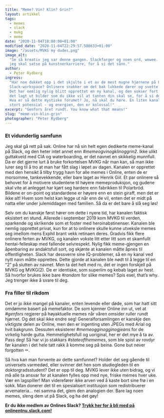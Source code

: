 ```yaml
---
title: "Meme? Vin? Klin? Grin?"
layout: artikkel
tags:
  - memes
  - slack
  - mvkg
  - meme
date: "2020-11-04T10:00:00+01:00"
modified_date: "2020-11-04T22:29:57.588633+01:00"
image: "/assets/MVKG my dudes.png"
image_alt:
  "Se så kreativ jeg var denne gangen. Slackfarger og noen ord, wowee. Tror ikke
  jeg skal satse på kunstnerkarriere, for å si det sånn."
author:
  - Peter Rydberg
ingress:
  "Har noe dukket opp i det skjulte i et av de mest mugne hjørnene på Onlines
  Slack-workspace? Onlinere snakker om det bak lukkede dører og svette saler.
  Det har nemlig nylig blitt opprettet en ny kanal, og den vokser fort. Her blir
  det lagt ut bilder som du ikke vil at tanten din skal se, for å si det sånn.
  Hva er så dette mystiske forumet? Jo, nå skal du høre. En liten kanal med
  stort potensial - og energien, den er kolossal!"
excerpt: "Genfors året rundt. You know what that means!"
slug: "meme-vin-klin-grin"
photographer: "Peter Rydberg"
---
```


### Et vidunderlig samfunn

Jeg skal gå rett på sak. Online har nå sin helt egen dedikerte meme-kanal på
Slack, og den heter intet annet enn _#memeogvinogklinoggrin2_. Ikke ulikt
guttakveld med CIA og waterboarding, er det navnet en skikkelig munnfull. Da er
det gjerne lurt å bruke forkortelsen MVKG når man kan, så man ikke lurer seg til
å tro at man har fått slag i løpet av dagen. Kanalen er opprettet med den
hensikt å tilby trygg havn for alle memes i Online, enten de er morsomme,
tankevekkende, eller bare laget av Henrik Giil. Et par onlinere så behovet for å
motivere studentene til høyere memeproduksjon, og gudene skal vite at anlegget
har kjørt seg hardere enn fabrikken til Polarbröd. Bildene er on-point og
standardene er høyere enn en stein giraff, men det er ikke alt! Hvem som helst
kan legge ut når enn de vil, enten det er midt på natta eller under julemiddagen
med familien. Så da er det bare å slå seg løs!

Selv om du kanskje først hører om dette i nyere tid, har kanalen faktisk
eksistert en stund. Allerede i september 2019 kom MVKG til verden, sparkende og
skrikende som et foster med heroinabstinenser. Kanalen ble nemlig opprettet
privat, kun for at to onlinere skulle kunne utveksle memes seg imellom mens
Exphil brant vekk retinaen deres. Gradvis fikk flere onlinere ferten av MVKG, og
kanalen vokste litt etter litt som et skamfullt hentai-felleskap med fallende
selvrespekt. Nylig fikk meme-gjengen en åpenbaring av andaktsfull sort, og
skjønte at kanalen måtte åpnes til offentligheten. Slack har dessverre sine
IQ-problemer, så en ny kanal ved nytt navn måtte opprettes. Dette gjorde at
kanalen ble nødt til å legge til en “2” på slutten av navnet. Men ta det helt
med ro, det er ingen forskjell på MVKG og MVKG(2). De er identiske, som superlim
og kebab laget av hest. Så hvorfor brukes ikke bare _#random_ for slike memes?
Spis esel, that’s why. Jeg trenger ikke å svare til deg.

### Fra filler til rikdom

Det er jo ikke mangel på kanaler, enten levende eller døde, som har hatt sitt
omdømme basert på memefaktor. De som kjenner Online inn ut, vet at _#genfors_
regjerer på høyaktuelle memes når våren omsider ruller rundt hjørnet. Og det
skal ikke endre seg! Generalforsamlingen er kanskje den viktigste delen av
Online, men den er ingenting uten JPEGs med Arial og hvit bakgrunn. Dessuten
eksisterer _#memeogginogginogjeans_ for de virkelig harde gutta.
Hemmelighetsfull og uoriginal, her er det mye å ta av. Pass deg! Så har vi jo
stakkars _#stateofthememes_, som ble spist av rovdyr før kanalen i det hele tatt
rakk å komme seg på beina. Gone but never forgotten ⚰️.

Så hva kan man forvente av dette samfunnet? Holder det seg gående til universets
varmedød, eller svinner det hen som studiegleden til en doktorgradsstudent? Det
er opp til deg. MVKG lever ikke uten bidrag, og vi må alle ta ansvar for at
kanalen fylles opp med nye, friske memes hver uke. Vær en lagspiller! Man
viderefører ikke arven ved å kaste bort sine frø i en sokk. Man donerer det til
en spesialisert institusjon som redistribuerer arvemateria… nei samma det, glem
den analogien der. Bare lag noen memes, sleng dem ut på Slack, og ha det gøy!

**Er du ikke medlem av Onlines Slack?
[Trykk her for å bli med på onlinentnu.slack.com!](https://onlinentnu.slack.com)**
